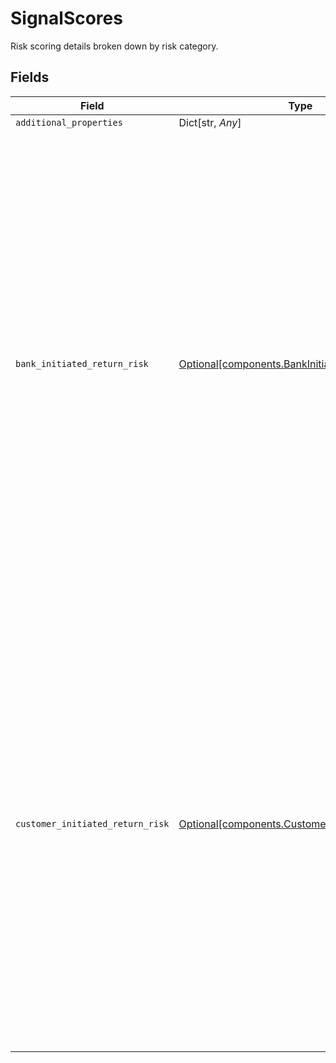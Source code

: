 # SignalScores

Risk scoring details broken down by risk category.


## Fields

| Field                                                                                                                                                                                                                                                                                                                                                                                   | Type                                                                                                                                                                                                                                                                                                                                                                                    | Required                                                                                                                                                                                                                                                                                                                                                                                | Description                                                                                                                                                                                                                                                                                                                                                                             |
| --------------------------------------------------------------------------------------------------------------------------------------------------------------------------------------------------------------------------------------------------------------------------------------------------------------------------------------------------------------------------------------- | --------------------------------------------------------------------------------------------------------------------------------------------------------------------------------------------------------------------------------------------------------------------------------------------------------------------------------------------------------------------------------------- | --------------------------------------------------------------------------------------------------------------------------------------------------------------------------------------------------------------------------------------------------------------------------------------------------------------------------------------------------------------------------------------- | --------------------------------------------------------------------------------------------------------------------------------------------------------------------------------------------------------------------------------------------------------------------------------------------------------------------------------------------------------------------------------------- |
| `additional_properties`                                                                                                                                                                                                                                                                                                                                                                 | Dict[str, *Any*]                                                                                                                                                                                                                                                                                                                                                                        | :heavy_minus_sign:                                                                                                                                                                                                                                                                                                                                                                      | N/A                                                                                                                                                                                                                                                                                                                                                                                     |
| `bank_initiated_return_risk`                                                                                                                                                                                                                                                                                                                                                            | [Optional[components.BankInitiatedReturnRisk]](../../models/shared/bankinitiatedreturnrisk.md)                                                                                                                                                                                                                                                                                          | :heavy_minus_sign:                                                                                                                                                                                                                                                                                                                                                                      | The object contains a risk score and a risk tier that evaluate the transaction return risk because an account is overdrawn or because an ineligible account is used. Common return codes in this category include: "R01", "R02", "R03", "R04", "R06", "R08",  "R09", "R13", "R16", "R17", "R20", "R23". These returns have a turnaround time of 2 banking days.                         |
| `customer_initiated_return_risk`                                                                                                                                                                                                                                                                                                                                                        | [Optional[components.CustomerInitiatedReturnRisk]](../../models/shared/customerinitiatedreturnrisk.md)                                                                                                                                                                                                                                                                                  | :heavy_minus_sign:                                                                                                                                                                                                                                                                                                                                                                      | The object contains a risk score and a risk tier that evaluate the transaction return risk of an unauthorized debit. Common return codes in this category include: "R05", "R07", "R10", "R11", "R29". These returns typically have a return time frame of up to 60 calendar days. During this period, the customer of financial institutions can dispute a transaction as unauthorized. |